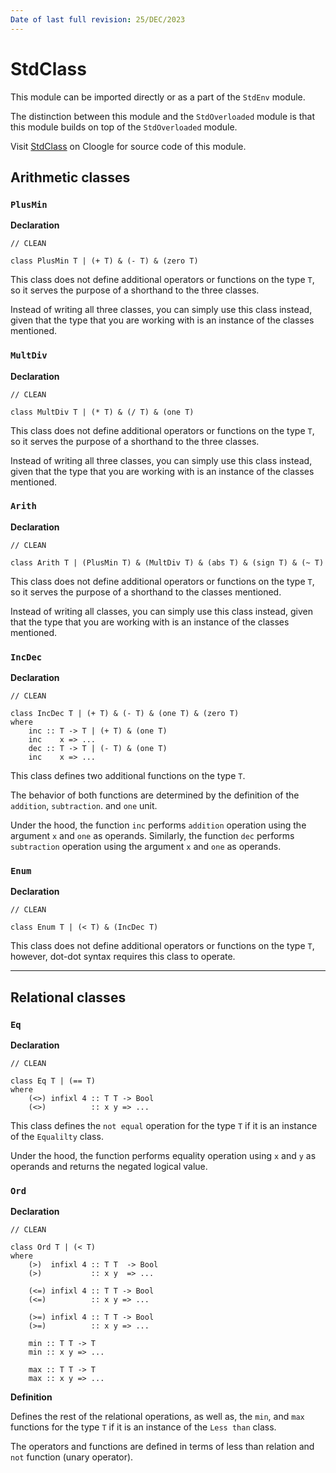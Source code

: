 ```yaml
---
Date of last full revision: 25/DEC/2023
---
```


# StdClass

This module can be imported directly or as a part of the `StdEnv` module.

The distinction between this module and the `StdOverloaded` module is that this module builds on top of the `StdOverloaded` module.

Visit [StdClass](https://cloogle.org/src/#base-stdenv/StdClass;icl;line=1) on Cloogle for source code of this module.

## Arithmetic classes

### `PlusMin`

**Declaration**

```clean
// CLEAN

class PlusMin T | (+ T) & (- T) & (zero T)
```

This class does not define additional operators or functions on the type `T`, so it serves the purpose of a shorthand to the three classes.

Instead of writing all three classes, you can simply use this class instead, given that the type that you are working with is an instance of the classes mentioned.

### `MultDiv`

**Declaration**

```clean
// CLEAN

class MultDiv T | (* T) & (/ T) & (one T)
```

This class does not define additional operators or functions on the type `T`, so it serves the purpose of a shorthand to the three classes.

Instead of writing all three classes, you can simply use this class instead, given that the type that you are working with is an instance of the classes mentioned.

### `Arith`

**Declaration**

```clean
// CLEAN

class Arith T | (PlusMin T) & (MultDiv T) & (abs T) & (sign T) & (~ T)
```

This class does not define additional operators or functions on the type `T`, so it serves the purpose of a shorthand to the classes mentioned.

Instead of writing all classes, you can simply use this class instead, given that the type that you are working with is an instance of the classes mentioned.

### `IncDec`

**Declaration**

```clean
// CLEAN

class IncDec T | (+ T) & (- T) & (one T) & (zero T)
where
    inc :: T -> T | (+ T) & (one T)
    inc    x => ...
    dec :: T -> T | (- T) & (one T)
    inc    x => ...
```

This class defines two additional functions on the type `T`.

The behavior of both functions are determined by the definition of the `addition`, `subtraction`. and `one` unit.

Under the hood, the function `inc` performs `addition` operation using the argument `x` and `one` as operands.
Similarly, the function `dec` performs `subtraction` operation using the argument `x` and `one` as operands.

### `Enum`

**Declaration**

```clean
// CLEAN

class Enum T | (< T) & (IncDec T)
```

This class does not define additional operators or functions on the type `T`, however, dot-dot syntax requires this class to operate.

---

## Relational classes

### `Eq`

**Declaration**

```clean
// CLEAN

class Eq T | (== T)
where
    (<>) infixl 4 :: T T -> Bool
    (<>)          :: x y => ...
```

This class defines the `not equal` operation for the type `T` if it is an instance of the `Equalilty` class.

Under the hood, the function performs equality operation using `x` and `y` as operands and returns the negated logical value.

### `Ord`

**Declaration**

```clean
// CLEAN

class Ord T | (< T)
where
    (>)  infixl 4 :: T T  -> Bool
    (>)           :: x y  => ...
    
	(<=) infixl 4 :: T T -> Bool
	(<=)          :: x y => ...
	
    (>=) infixl 4 :: T T -> Bool
	(>=)          :: x y => ...
    
    min :: T T -> T
    min :: x y => ...
    
    max :: T T -> T
    max :: x y => ...
```

**Definition**

Defines the rest of the relational operations, as well as, the `min`, and `max` functions for the type `T` if it is an instance of the `Less than` class.

The operators and functions are defined in terms of less than relation and `not` function (unary operator).
